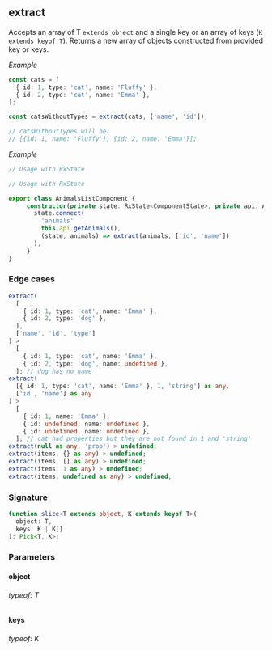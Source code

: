 ## extract

Accepts an array of T `extends object` and a single key or an array of keys (`K extends keyof T`).
Returns a new array of objects constructed from provided key or keys.

_Example_

```typescript
const cats = [
  { id: 1, type: 'cat', name: 'Fluffy' },
  { id: 2, type: 'cat', name: 'Emma' },
];

const catsWithoutTypes = extract(cats, ['name', 'id']);

// catsWithoutTypes will be:
// [{id: 1, name: 'Fluffy'}, {id: 2, name: 'Emma'}];
```

_Example_

```typescript
// Usage with RxState

// Usage with RxState

export class AnimalsListComponent {
     constructor(private state: RxState<ComponentState>, private api: ApiService) {
       state.connect(
         'animals'
         this.api.getAnimals(),
         (state, animals) => extract(animals, ['id', 'name'])
       );
     }
}
```

### Edge cases

```typescript
extract(
  [
    { id: 1, type: 'cat', name: 'Emma' },
    { id: 2, type: 'dog' },
  ],
  ['name', 'id', 'type']
) >
  [
    { id: 1, type: 'cat', name: 'Emma' },
    { id: 2, type: 'dog', name: undefined },
  ]; // dog has no name
extract(
  [{ id: 1, type: 'cat', name: 'Emma' }, 1, 'string'] as any,
  ['id', 'name'] as any
) >
  [
    { id: 1, name: 'Emma' },
    { id: undefined, name: undefined },
    { id: undefined, name: undefined },
  ]; // cat had properties but they are not found in 1 and 'string'
extract(null as any, 'prop') > undefined;
extract(items, {} as any) > undefined;
extract(items, [] as any) > undefined;
extract(items, 1 as any) > undefined;
extract(items, undefined as any) > undefined;
```

### Signature

```typescript
function slice<T extends object, K extends keyof T>(
  object: T,
  keys: K | K[]
): Pick<T, K>;
```

### Parameters

#### object

###### typeof: T

#### keys

###### typeof: K
